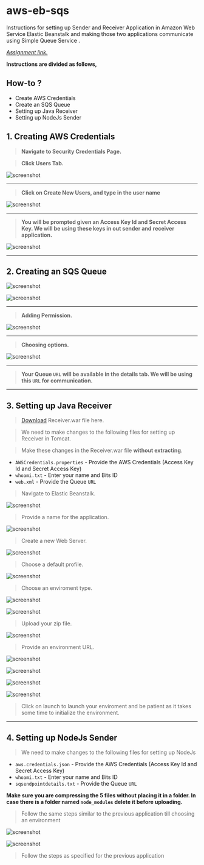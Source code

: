 # aws-eb-sqs

Instructions for setting up Sender and Receiver Application in Amazon Web Service Elastic Beanstalk and making those two applications communicate using Simple Queue Service
. 

*[Assignment link.](https://github.com/prabhu-durasoft/ECIII)*

**Instructions are divided as follows,**

## How-to ?

- Create AWS Credentials
- Create an SQS Queue
- Setting up Java Receiver
- Setting up NodeJs Sender

## 1. Creating AWS Credentials

> **Navigate to Security Credentials Page.**

> **Click Users Tab.**

![screenshot](https://cloud.githubusercontent.com/assets/6268662/7671384/3084aa90-fceb-11e4-9af9-3dd8902717fd.jpg)

***

> **Click on Create New Users, and type in the user name**

![screenshot](https://cloud.githubusercontent.com/assets/6268662/7671387/31317b4e-fceb-11e4-9551-a13fee233633.jpg)

***

> **You will be prompted given an Access Key Id and Secret Access Key. We will be using these keys in out sender and** **receiver application.**

![screenshot](https://cloud.githubusercontent.com/assets/6268662/7671386/309c8a7a-fceb-11e4-9ed8-6c3188f73209.jpg)

***

## 2. Creating an SQS Queue

![screenshot](https://cloud.githubusercontent.com/assets/6268662/7671382/307335d0-fceb-11e4-9203-2debb6db9612.jpg)

![screenshot](https://cloud.githubusercontent.com/assets/6268662/7671381/306ee926-fceb-11e4-8d36-9fac88a060bf.jpg)

***

> **Adding Permission.**

![screenshot](https://cloud.githubusercontent.com/assets/6268662/7671383/307ba620-fceb-11e4-8e3c-92391a9ad731.jpg)

***

> **Choosing options.**

![screenshot](https://cloud.githubusercontent.com/assets/6268662/7671385/30887cd8-fceb-11e4-8134-cc2235d5abe3.jpg)

***

> **Your Queue `URL` will be available in the details tab. We will be using this `URL` for communication.**

***

## 3. Setting up Java Receiver

> [Download](https://drive.google.com/file/d/0BxLqTramfZucOGFDVkdLQmdDNHM/view?pli=1) Receiver.war file here.

> We need to make changes to the following files for setting up Receiver in Tomcat.

> Make these changes in the Receiver.war file <b>without extracting</b>.

+ `AWSCredentials.properties` - Provide the AWS Credentials (Access Key Id and Secret Access Key)	
+ `whoami.txt` - Enter your name and Bits ID	
+ `web.xml` - Provide the Queue `URL`

> Navigate to Elastic Beanstalk.

![screenshot](https://cloud.githubusercontent.com/assets/6268662/7673732/b6abe124-fd36-11e4-996c-0349b12b9103.jpg)

> Provide a name for the application.

![screenshot](https://cloud.githubusercontent.com/assets/6268662/7673723/b67a90ec-fd36-11e4-899b-b3b77ecc06a2.jpg)

> Create a new Web Server.

![screenshot](https://cloud.githubusercontent.com/assets/6268662/7673725/b68500cc-fd36-11e4-9307-11e8f3a42fbd.jpg)

> Choose a default profile.

![screenshot](https://cloud.githubusercontent.com/assets/6268662/7673724/b67c4a86-fd36-11e4-8898-8cda33e8bfff.jpg)

> Choose an enviroment type.

![screenshot](https://cloud.githubusercontent.com/assets/6268662/7673726/b68a289a-fd36-11e4-850e-5483af72ea67.jpg)

![screenshot](https://cloud.githubusercontent.com/assets/6268662/7673728/b693dd22-fd36-11e4-9160-fb11498a2074.jpg)

> Upload your zip file.

![screenshot](https://cloud.githubusercontent.com/assets/6268662/7673729/b69cd3c8-fd36-11e4-9a21-2bb4e3a9666e.jpg)

> Provide an environment URL.

![screenshot](https://cloud.githubusercontent.com/assets/6268662/7673730/b6a13d8c-fd36-11e4-88d2-231f194e78df.jpg)

![screenshot](https://cloud.githubusercontent.com/assets/6268662/7673731/b6a5909e-fd36-11e4-9e4a-b8e128eb58dd.jpg)

![screenshot](https://cloud.githubusercontent.com/assets/6268662/7673733/b6b7315a-fd36-11e4-8ea4-68dbb3e515bc.jpg)

![screenshot](https://cloud.githubusercontent.com/assets/6268662/7673727/b690f6b6-fd36-11e4-9ae1-fe0724576e4a.jpg)

> Click on launch to launch your enviroment and be patient as it takes some time to initialize the environment.

***

## 4. Setting up NodeJs Sender

> We need to make changes to the following files for setting up NodeJs

+ `aws.credentials.json` - Provide the AWS Credentials (Access Key Id and Secret Access Key)
+ `whoami.txt` - Enter your name and Bits ID
+ `sqsendpointdetails.txt` - Provide the Queue `URL`

<b>Make sure you are compressing the 5 files without placing it in a folder. In case there is a folder named `node_modules` delete it before uploading.</b>

> Follow the same steps similar to the previous application till choosing an environment

![screenshot](https://cloud.githubusercontent.com/assets/6268662/7673721/b64fe6f8-fd36-11e4-8e33-518557df4e87.jpg)

![screenshot](https://cloud.githubusercontent.com/assets/6268662/7673728/b693dd22-fd36-11e4-9160-fb11498a2074.jpg)

> Follow the steps as specified for the previous application
